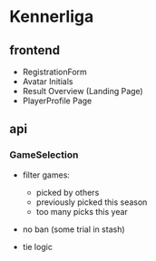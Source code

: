 # Kennerliga 

## frontend

- RegistrationForm
- Avatar Initials
- Result Overview (Landing Page)
- PlayerProfile Page

## api

### GameSelection
- filter games:
	- picked by others
	- previously picked this season
	- too many picks this year
	
- no ban (some trial in stash)
- tie logic